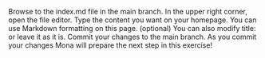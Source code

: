 Browse to the index.md file in the main branch.
In the upper right corner, open the file editor.
Type the content you want on your homepage. You can use Markdown formatting on this page.
(optional) You can also modify title: or leave it as it is.
Commit your changes to the main branch.
As you commit your changes Mona will prepare the next step in this exercise!
